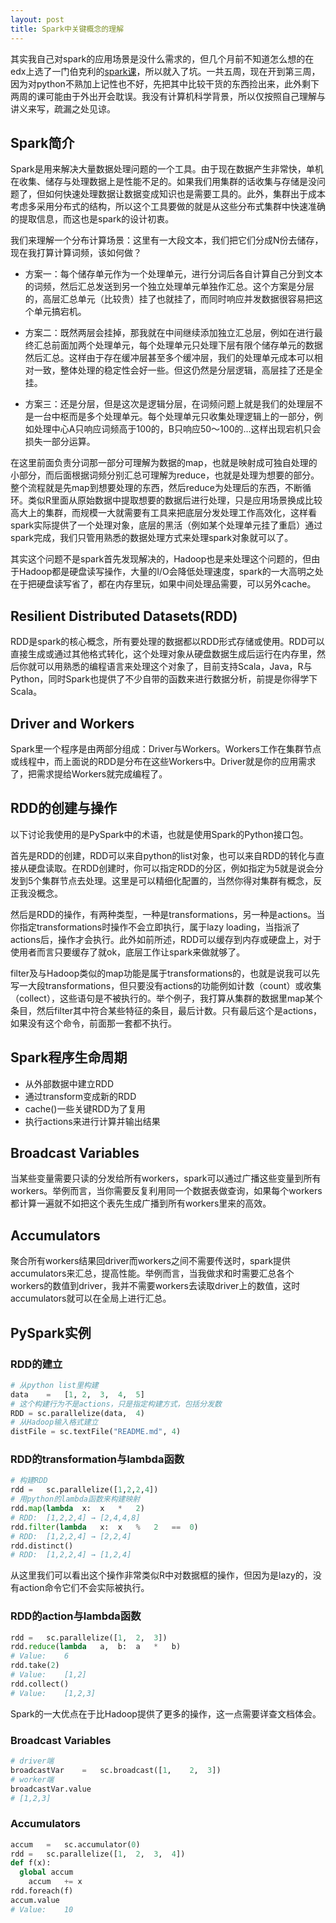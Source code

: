 ```yaml
---
layout: post
title: Spark中关键概念的理解
---
```


其实我自己对spark的应用场景是没什么需求的，但几个月前不知道怎么想的在edx上选了一门伯克利的[spark课](https://courses.edx.org/courses/BerkeleyX/CS100.1x/1T2015/info)，所以就入了坑。一共五周，现在开到第三周，因为对python不熟加上记性也不好，先把其中比较干货的东西捡出来，此外剩下两周的课可能由于外出开会耽误。我没有计算机科学背景，所以仅按照自己理解与讲义来写，疏漏之处见谅。

## Spark简介

Spark是用来解决大量数据处理问题的一个工具。由于现在数据产生非常快，单机在收集、储存与处理数据上是性能不足的。如果我们用集群的话收集与存储是没问题了，但如何快速处理数据让数据变成知识也是需要工具的。此外，集群出于成本考虑多采用分布式的结构，所以这个工具要做的就是从这些分布式集群中快速准确的提取信息，而这也是spark的设计初衷。

我们来理解一个分布计算场景：这里有一大段文本，我们把它们分成N份去储存，现在我打算计算词频，该如何做？

- 方案一：每个储存单元作为一个处理单元，进行分词后各自计算自己分到文本的词频，然后汇总发送到另一个独立处理单元单独作汇总。这个方案是分层的，高层汇总单元（比较贵）挂了也就挂了，而同时响应并发数据很容易把这个单元搞宕机。

- 方案二：既然两层会挂掉，那我就在中间继续添加独立汇总层，例如在进行最终汇总前面加两个处理单元，每个处理单元只处理下层有限个储存单元的数据然后汇总。这样由于存在缓冲层甚至多个缓冲层，我们的处理单元成本可以相对一致，整体处理的稳定性会好一些。但这仍然是分层逻辑，高层挂了还是全挂。

- 方案三：还是分层，但是这次是逻辑分层，在词频问题上就是我们的处理层不是一台中枢而是多个处理单元。每个处理单元只收集处理逻辑上的一部分，例如处理中心A只响应词频高于100的，B只响应50～100的…这样出现宕机只会损失一部分运算。

在这里前面负责分词那一部分可理解为数据的map，也就是映射成可独自处理的小部分，而后面根据词频分别汇总可理解为reduce，也就是处理为想要的部分。整个流程就是先map到想要处理的东西，然后reduce为处理后的东西，不断循环。类似R里面从原始数据中提取想要的数据后进行处理，只是应用场景换成比较高大上的集群，而规模一大就需要有工具来把底层分发处理工作高效化，这样看spark实际提供了一个处理对象，底层的黑活（例如某个处理单元挂了重启）通过spark完成，我们只管用熟悉的数据处理方式来处理spark对象就可以了。

其实这个问题不是spark首先发现解决的，Hadoop也是来处理这个问题的，但由于Hadoop都是硬盘读写操作，大量的I/O会降低处理速度，spark的一大高明之处在于把硬盘读写省了，都在内存里玩，如果中间处理品需要，可以另外cache。

## Resilient Distributed Datasets(RDD)

RDD是spark的核心概念，所有要处理的数据都以RDD形式存储或使用。RDD可以直接生成或通过其他格式转化，这个处理对象从硬盘数据生成后运行在内存里，然后你就可以用熟悉的编程语言来处理这个对象了，目前支持Scala，Java，R与Python，同时Spark也提供了不少自带的函数来进行数据分析，前提是你得学下Scala。

## Driver and Workers

Spark里一个程序是由两部分组成：Driver与Workers。Workers工作在集群节点或线程中，而上面说的RDD是分布在这些Workers中。Driver就是你的应用需求了，把需求提给Workers就完成编程了。

## RDD的创建与操作

以下讨论我使用的是PySpark中的术语，也就是使用Spark的Python接口包。

首先是RDD的创建，RDD可以来自python的list对象，也可以来自RDD的转化与直接从硬盘读取。在RDD创建时，你可以指定RDD的分区，例如指定为5就是说会分发到5个集群节点去处理。这里是可以精细化配置的，当然你得对集群有概念，反正我没概念。

然后是RDD的操作，有两种类型，一种是transformations，另一种是actions。当你指定transformations时操作不会立即执行，属于lazy loading，当指派了actions后，操作才会执行。此外如前所述，RDD可以缓存到内存或硬盘上，对于使用者而言只要缓存了就ok，底层工作让spark来做就够了。

filter及与Hadoop类似的map功能是属于transformations的，也就是说我可以先写一大段transformations，但只要没有actions的功能例如计数（count）或收集（collect），这些语句是不被执行的。举个例子，我打算从集群的数据里map某个条目，然后filter其中符合某些特征的条目，最后计数。只有最后这个是actions，如果没有这个命令，前面那一套都不执行。

## Spark程序生命周期

- 从外部数据中建立RDD
- 通过transform变成新的RDD
- cache()一些关键RDD为了复用
- 执行actions来进行计算并输出结果

## Broadcast Variables

当某些变量需要只读的分发给所有workers，spark可以通过广播这些变量到所有workers。举例而言，当你需要反复利用同一个数据表做查询，如果每个workers都计算一遍就不如把这个表先生成广播到所有workers里来的高效。

## Accumulators

聚合所有workers结果回driver而workers之间不需要传送时，spark提供accumulators来汇总，提高性能。举例而言，当我做求和时需要汇总各个workers的数值到driver，我并不需要workers去读取driver上的数值，这时accumulators就可以在全局上进行汇总。

## PySpark实例

### RDD的建立

~~~python
# 从python list里构建
data	=	[1,	2,	3,	4,	5]
# 这个构建行为不是actions，只是指定构建方式，包括分发数
RDD	= sc.parallelize(data,	4)
# 从Hadoop输入格式建立
distFile = sc.textFile("README.md", 4)
~~~

### RDD的transformation与lambda函数

~~~python
# 构建RDD
rdd	=	sc.parallelize([1,2,2,4])
# 用python的lambda函数来构建映射
rdd.map(lambda	x:	x	*	2)
# RDD:	[1,2,2,4] → [2,4,4,8]	
rdd.filter(lambda	x:	x	%	2	==	0)
# RDD:  [1,2,2,4] → [2,2,4]
rdd.distinct()	
# RDD:  [1,2,2,4] → [1,2,4]
~~~

从这里我们可以看出这个操作非常类似R中对数据框的操作，但因为是lazy的，没有action命令它们不会实际被执行。

### RDD的action与lambda函数

~~~python
rdd	=	sc.parallelize([1,	2,	3])
rdd.reduce(lambda	a,	b:	a	*	b)	
# Value:	6
rdd.take(2)
# Value:	[1,2]	
rdd.collect()	
# Value:	[1,2,3]	
~~~
Spark的一大优点在于比Hadoop提供了更多的操作，这一点需要详查文档体会。

### Broadcast Variables

~~~python
# driver端	
broadcastVar	=	sc.broadcast([1,	2,	3])	
# worker端
broadcastVar.value
# [1,2,3]
~~~

### Accumulators

~~~python
accum	=	sc.accumulator(0)	
rdd	=	sc.parallelize([1,	2,	3,	4])	
def	f(x):	
  global accum
	accum	+= x			
rdd.foreach(f)	
accum.value
# Value:	10	
~~~